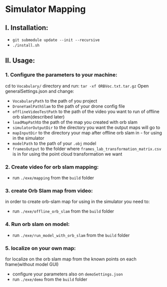 # Simulator Mapping
## I. Installation:

- `git submodule update --init --recursive`
- `./install.sh`

## II. Usage:
### 1. Configure the parameters to your machine:
cd to `Vocabulary/` directory and run: `tar -xf ORBVoc.txt.tar.gz` 
Open generalSettings.json and change:
- `VocabularyPath` to the path of you project
- `DroneYamlPathSlam` to the path of your drone config file
- `offlineVideoTestPath` to the path of the video you want to run of offline orb slam(described later)
- `loadMapPath`to the path of the map you created with orb slam
- `simulatorOutputDir` to the directory you want the output maps will go to
- `mapInputDir` to the directory your map after offline orb slam in - for using in the simulator
- `modelPath` to the path of your `.obj` model
- `framesOutput` to the folder where `frames_lab_transformation_matrix.csv` is in for using the point cloud transformation we want

### 2. Create video for orb slam mapping:
- run `./exe/mapping` from the `build` folder

### 3. create Orb Slam map from video:
in order to create orb-slam map for using in the simulator you need to:
- run `./exe/offline_orb_slam` from the `build` folder

### 4. Run orb slam on model:
- run `./exe/run_model_with_orb_slam` from the `build` folder

### 5. localize on your own map:
for localize on the orb slam map from the known points on each frame(without model GUI)
- configure your parameters also on `demoSettings.json`
- run `./exe/demo` from the `build` folder

